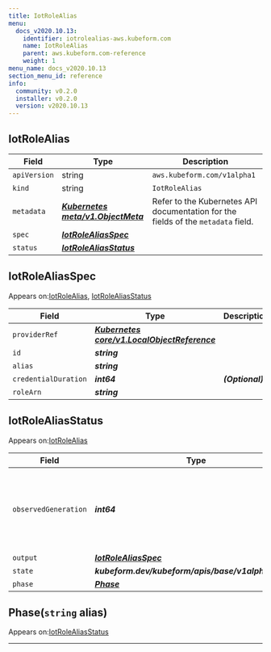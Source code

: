 ```yaml
---
title: IotRoleAlias
menu:
  docs_v2020.10.13:
    identifier: iotrolealias-aws.kubeform.com
    name: IotRoleAlias
    parent: aws.kubeform.com-reference
    weight: 1
menu_name: docs_v2020.10.13
section_menu_id: reference
info:
  community: v0.2.0
  installer: v0.2.0
  version: v2020.10.13
---
```


## IotRoleAlias
| Field | Type | Description |
| ------ | ----- | ----------- |
| `apiVersion` | string | `aws.kubeform.com/v1alpha1` |
|    `kind` | string | `IotRoleAlias` |
| `metadata` | ***[Kubernetes meta/v1.ObjectMeta](https://kubernetes.io/docs/reference/generated/kubernetes-api/v1.13/#objectmeta-v1-meta)***|Refer to the Kubernetes API documentation for the fields of the `metadata` field.|
| `spec` | ***[IotRoleAliasSpec](#iotrolealiasspec)***||
| `status` | ***[IotRoleAliasStatus](#iotrolealiasstatus)***||
## IotRoleAliasSpec

Appears on:[IotRoleAlias](#iotrolealias), [IotRoleAliasStatus](#iotrolealiasstatus)

| Field | Type | Description |
| ------ | ----- | ----------- |
| `providerRef` | ***[Kubernetes core/v1.LocalObjectReference](https://kubernetes.io/docs/reference/generated/kubernetes-api/v1.13/#localobjectreference-v1-core)***||
| `id` | ***string***||
| `alias` | ***string***||
| `credentialDuration` | ***int64***| ***(Optional)*** |
| `roleArn` | ***string***||
## IotRoleAliasStatus

Appears on:[IotRoleAlias](#iotrolealias)

| Field | Type | Description |
| ------ | ----- | ----------- |
| `observedGeneration` | ***int64***| ***(Optional)*** Resource generation, which is updated on mutation by the API Server.|
| `output` | ***[IotRoleAliasSpec](#iotrolealiasspec)***| ***(Optional)*** |
| `state` | ***kubeform.dev/kubeform/apis/base/v1alpha1.State***| ***(Optional)*** |
| `phase` | ***[Phase](#phase)***| ***(Optional)*** |
## Phase(`string` alias)

Appears on:[IotRoleAliasStatus](#iotrolealiasstatus)

---
